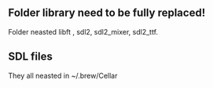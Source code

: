 Folder library need to be fully replaced!
------
Folder neasted libft , sdl2, sdl2_mixer, sdl2_ttf.

SDL files 
------
They all neasted in ~/.brew/Cellar 

